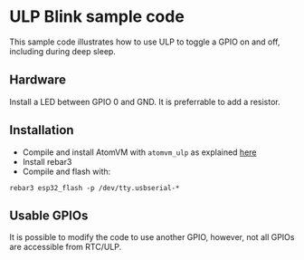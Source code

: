 <!---
  Copyright 2023 Paul Guyot <pguyot@kallisys.net>

  SPDX-License-Identifier: Apache-2.0 OR LGPL-2.1-or-later
-->

ULP Blink sample code
=====================

This sample code illustrates how to use ULP to toggle a GPIO on and off,
including during deep sleep.

Hardware
--------

Install a LED between GPIO 0 and GND. It is preferrable to add a resistor.

Installation
------------

- Compile and install AtomVM with `atomvm_ulp` as explained [here](../../README.md)
- Install rebar3
- Compile and flash with:

```
rebar3 esp32_flash -p /dev/tty.usbserial-*
```

Usable GPIOs
------------

It is possible to modify the code to use another GPIO, however, not all GPIOs
are accessible from RTC/ULP.

